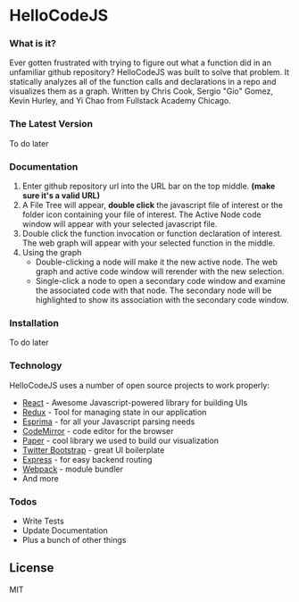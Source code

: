# HelloCodeJS

### What is it?

Ever gotten frustrated with trying to figure out what a function did in an unfamiliar github repository? HelloCodeJS was built to solve that problem. It statically analyzes all of the function calls and declarations in a repo and visualizes them as a graph.
Written by Chris Cook, Sergio "Gio" Gomez, Kevin Hurley, and Yi Chao from Fullstack Academy Chicago.

### The Latest Version
To do later

### Documentation
1. Enter github repository url into the URL bar on the top middle. __(make sure it's a valid URL)__
2. A File Tree will appear, __double click__ the javascript file of interest or the folder icon containing your file of interest. The Active Node code window will appear with your selected javascript file.
3. Double click the function invocation or function declaration of interest. The web graph will appear with your selected function in the middle.
4. Using the graph
      - Double-clicking a node will make it the new active node. The web graph and active code window will rerender with the new selection.
      - Single-click a node to open a secondary code window and examine the associated code with that node. The secondary node will be highlighted to show its association with the secondary code window.

### Installation
To do later

### Technology
HelloCodeJS uses a number of open source projects to work properly:

* [React] - Awesome Javascript-powered library for building UIs
* [Redux] - Tool for managing state in our application
* [Esprima] - for all your Javascript parsing needs
* [CodeMirror] - code editor for the browser
* [Paper] - cool library we used to build our visualization
* [Twitter Bootstrap] - great UI boilerplate
* [Express] - for easy backend routing
* [Webpack] - module bundler
* And more

### Todos

 - Write Tests
 - Update Documentation
 - Plus a bunch of other things

License
----

MIT

[//]: # (These are reference links used in the body of this note and get stripped out when the markdown processor does its job. There is no need to format nicely because it shouldn't be seen. Thanks SO - http://stackoverflow.com/questions/4823468/store-comments-in-markdown-syntax)

   [React]: <https://facebook.github.io/react/>
   [Redux]: <http://redux.js.org/>
   [Esprima]: <http://esprima.org/>
   [CodeMirror]: <https://codemirror.net/>
   [Paper]: <http://paperjs.org/>
   [markdown-it]: <https://github.com/markdown-it/markdown-it>
   [Twitter Bootstrap]: <http://twitter.github.com/bootstrap/>
   [Webpack]: <https://webpack.github.io/docs/>
   [express]: <http://expressjs.com>
